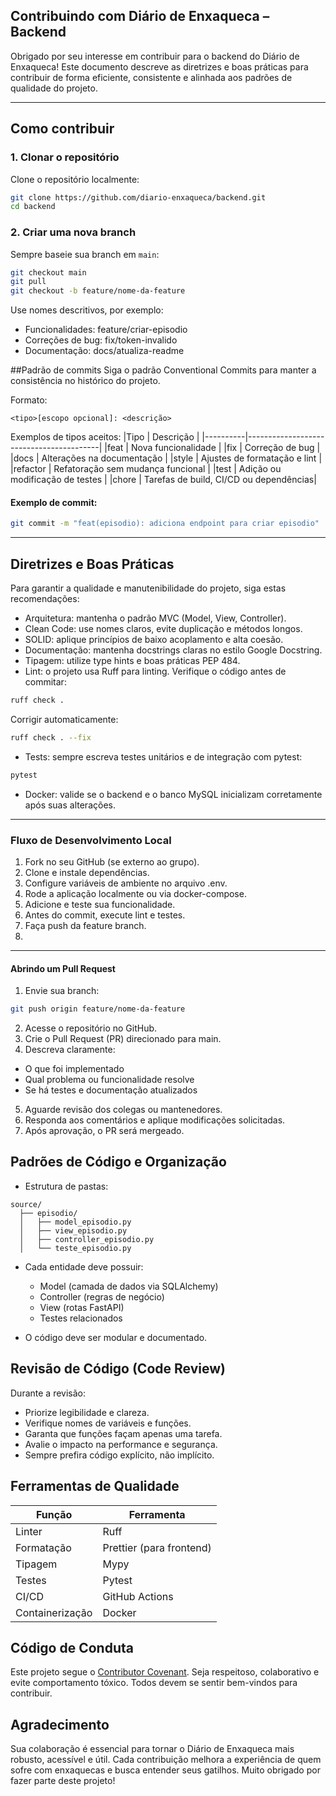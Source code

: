 ## Contribuindo com Diário de Enxaqueca – Backend

Obrigado por seu interesse em contribuir para o backend do Diário de Enxaqueca! Este documento descreve as diretrizes e boas práticas para contribuir de forma eficiente, consistente e alinhada aos padrões de qualidade do projeto.

---

##  Como contribuir
### 1. Clonar o repositório

Clone o repositório localmente:
```bash
git clone https://github.com/diario-enxaqueca/backend.git
cd backend
```

### 2. Criar uma nova branch

Sempre baseie sua branch em `main`:
```bash
git checkout main
git pull
git checkout -b feature/nome-da-feature
```

Use nomes descritivos, por exemplo:
* Funcionalidades: feature/criar-episodio
* Correções de bug: fix/token-invalido
* Documentação: docs/atualiza-readme

##Padrão de commits
Siga o padrão Conventional Commits para manter a consistência no histórico do projeto.

Formato:
```php-template
<tipo>[escopo opcional]: <descrição>
```

Exemplos de tipos aceitos:
|Tipo      |  Descrição                              |
|----------|-----------------------------------------|
|feat      |  Nova funcionalidade                    |
|fix       |  Correção de bug                        |
|docs      |  Alterações na documentação             |
|style     |  Ajustes de formatação e lint           |
|refactor  |  Refatoração sem mudança funcional      |
|test      |  Adição ou modificação de testes        |
|chore     |  Tarefas de build, CI/CD ou dependências|

#### Exemplo de commit:
```bash
git commit -m "feat(episodio): adiciona endpoint para criar episodio"
```

---

## Diretrizes e Boas Práticas
Para garantir a qualidade e manutenibilidade do projeto, siga estas recomendações:
* Arquitetura: mantenha o padrão MVC (Model, View, Controller).
* Clean Code: use nomes claros, evite duplicação e métodos longos.
* SOLID: aplique princípios de baixo acoplamento e alta coesão.
* Documentação: mantenha docstrings claras no estilo Google Docstring.
* Tipagem: utilize type hints e boas práticas PEP 484.
* Lint: o projeto usa Ruff para linting. Verifique o código antes de commitar:

```bash
ruff check .
```

Corrigir automaticamente:

```bash
ruff check . --fix
```
* Tests: sempre escreva testes unitários e de integração com pytest:

```bash
pytest
```

* Docker: valide se o backend e o banco MySQL inicializam corretamente após suas alterações.

---
### Fluxo de Desenvolvimento Local
1. Fork no seu GitHub (se externo ao grupo).
2. Clone e instale dependências.
3. Configure variáveis de ambiente no arquivo .env.
4. Rode a aplicação localmente ou via docker-compose.
5. Adicione e teste sua funcionalidade.
6. Antes do commit, execute lint e testes.
7. Faça push da feature branch.
8. 
---

#### Abrindo um Pull Request

1. Envie sua branch:
```bash
git push origin feature/nome-da-feature
```
2. Acesse o repositório no GitHub.
3. Crie o Pull Request (PR) direcionado para main.
4. Descreva claramente:
* O que foi implementado
* Qual problema ou funcionalidade resolve
* Se há testes e documentação atualizados
5. Aguarde revisão dos colegas ou mantenedores.
6. Responda aos comentários e aplique modificações solicitadas.
7. Após aprovação, o PR será mergeado.

## Padrões de Código e Organização
* Estrutura de pastas:

```text
source/
  ├── episodio/
  │   ├── model_episodio.py
  │   ├── view_episodio.py
  │   ├── controller_episodio.py
  │   └── teste_episodio.py
```
* Cada entidade deve possuir:
  * Model (camada de dados via SQLAlchemy)
  * Controller (regras de negócio)
  * View (rotas FastAPI)
  * Testes relacionados

* O código deve ser modular e documentado.

## Revisão de Código (Code Review)
Durante a revisão:
* Priorize legibilidade e clareza.
* Verifique nomes de variáveis e funções.
* Garanta que funções façam apenas uma tarefa.
* Avalie o impacto na performance e segurança.
* Sempre prefira código explícito, não implícito.

## Ferramentas de Qualidade

|Função           |  Ferramenta              |
|-----------------|--------------------------|
|Linter           |  Ruff                    |
|Formatação       |  Prettier (para frontend)|
|Tipagem          |  Mypy                    |
|Testes           |  Pytest                  |
|CI/CD            |  GitHub Actions          |
|Containerização  |  Docker                  |

## Código de Conduta
Este projeto segue o [Contributor Covenant](https://www.contributor-covenant.org/).
Seja respeitoso, colaborativo e evite comportamento tóxico. Todos devem se sentir bem-vindos para contribuir.

## Agradecimento

Sua colaboração é essencial para tornar o Diário de Enxaqueca mais robusto, acessível e útil.
Cada contribuição melhora a experiência de quem sofre com enxaquecas e busca entender seus gatilhos.
Muito obrigado por fazer parte deste projeto!
